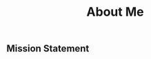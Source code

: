 #
<header>
  <h1>
    <strong>About Me</strong>
  </h1>
</header>

<body>
  <h2>
    Mission Statement
  </h2>
</body>
